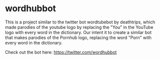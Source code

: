 # wordhubbot
This is a project similar to the twitter bot wordtubebot by deathtrips, which made parodies of the youtube logo by replacing the "You" in the YouTube logo with every word in the dictionary. Our intent it to create a similar bot that makes parodies of the Pornhub logo, replacing the word "Porn" with every word in the dictionary.

Check out the bot here: https://twitter.com/wordhubbot

